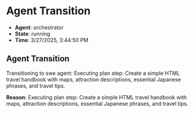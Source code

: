 # Agent Transition

- **Agent**: orchestrator
- **State**: running
- **Time**: 3/27/2025, 3:44:50 PM

## Agent Transition

Transitioning to swe agent: Executing plan step: Create a simple HTML travel handbook with maps, attraction descriptions, essential Japanese phrases, and travel tips.

**Reason**: Executing plan step: Create a simple HTML travel handbook with maps, attraction descriptions, essential Japanese phrases, and travel tips.

